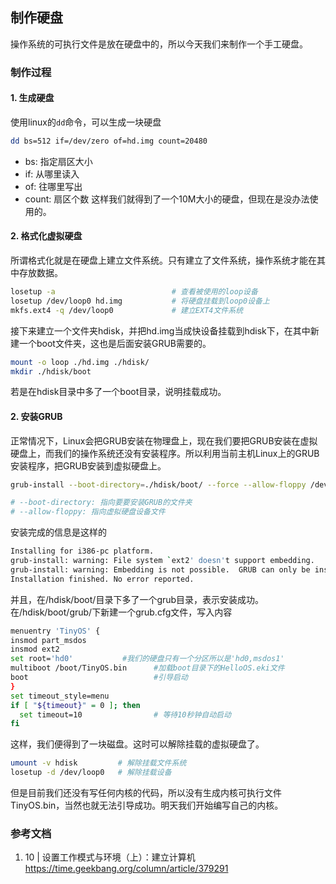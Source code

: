 ## 制作硬盘
操作系统的可执行文件是放在硬盘中的，所以今天我们来制作一个手工硬盘。

### 制作过程
#### 1. 生成硬盘
使用linux的`dd`命令，可以生成一块硬盘
```bash
dd bs=512 if=/dev/zero of=hd.img count=20480
```
- bs: 指定扇区大小
- if: 从哪里读入
- of: 往哪里写出
- count: 扇区个数
这样我们就得到了一个10M大小的硬盘，但现在是没办法使用的。

#### 2. 格式化虚拟硬盘
所谓格式化就是在硬盘上建立文件系统。只有建立了文件系统，操作系统才能在其中存放数据。
```bash
losetup -a                          # 查看被使用的loop设备
losetup /dev/loop0 hd.img           # 将硬盘挂载到loop0设备上
mkfs.ext4 -q /dev/loop0             # 建立EXT4文件系统
```
接下来建立一个文件夹hdisk，并把hd.img当成快设备挂载到hdisk下，在其中新建一个boot文件夹，这也是后面安装GRUB需要的。
```bash
mount -o loop ./hd.img ./hdisk/
mkdir ./hdisk/boot
```
若是在hdisk目录中多了一个boot目录，说明挂载成功。

#### 2. 安装GRUB
正常情况下，Linux会把GRUB安装在物理盘上，现在我们要把GRUB安装在虚拟硬盘上，而我们的操作系统还没有安装程序。所以利用当前主机Linux上的GRUB安装程序，把GRUB安装到虚拟硬盘上。
```bash
grub-install --boot-directory=./hdisk/boot/ --force --allow-floppy /dev/loop0

# --boot-directory: 指向要要安装GRUB的文件夹
# --allow-floppy: 指向虚拟硬盘设备文件
```
安装完成的信息是这样的
```bash
Installing for i386-pc platform.
grub-install: warning: File system `ext2' doesn't support embedding.
grub-install: warning: Embedding is not possible.  GRUB can only be installed in this setup by using blocklists.  However, blocklists are UNRELIABLE and their use is discouraged..
Installation finished. No error reported.
```
并且，在/hdisk/boot/目录下多了一个grub目录，表示安装成功。在/hdisk/boot/grub/下新建一个grub.cfg文件，写入内容
```bash
menuentry 'TinyOS' {
insmod part_msdos
insmod ext2
set root='hd0'           #我们的硬盘只有一个分区所以是'hd0,msdos1'
multiboot /boot/TinyOS.bin      #加载boot目录下的HelloOS.eki文件
boot                            #引导启动
}
set timeout_style=menu
if [ "${timeout}" = 0 ]; then
  set timeout=10                # 等待10秒钟自动启动
fi
```
这样，我们便得到了一块磁盘。这时可以解除挂载的虚拟硬盘了。
```bash
umount -v hdisk         # 解除挂载文件系统
losetup -d /dev/loop0   # 解除挂载设备
```
但是目前我们还没有写任何内核的代码，所以没有生成内核可执行文件TinyOS.bin，当然也就无法引导成功。明天我们开始编写自己的内核。

### 参考文档
1. 10 | 设置工作模式与环境（上）：建立计算机 https://time.geekbang.org/column/article/379291